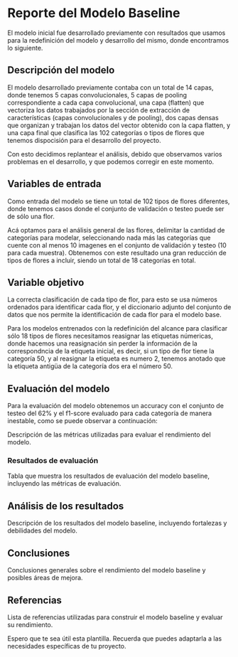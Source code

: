 # Reporte del Modelo Baseline

El modelo inicial fue desarrollado previamente con resultados que usamos para la redefinición del modelo y desarrollo del mismo, donde encontramos lo siguiente.

## Descripción del modelo

El modelo desarrollado previamente contaba con un total de 14 capas, donde tenemos 5 capas convolucionales, 5 capas de pooling correspondiente a cada capa convolucional, una capa (flatten) que vectoriza los datos trabajados por la sección de extracción de características (capas convolucionales y de pooling), dos capas densas que organizan y trabajan los datos del vector obtenido con la capa flatten, y una capa final que clasifica las 102 categorías o tipos de flores que tenemos dispocisión para el desarrollo del proyecto. 

Con esto decidimos replantear el análisis, debido que observamos varios problemas en el desarrollo, y que podemos corregir en este momento.

## Variables de entrada

Como entrada del modelo se tiene un total de 102 tipos de flores diferentes, donde tenemos casos donde el conjunto de validación o testeo puede ser de sólo una flor. 

Acá optamos para el análisis general de las flores, delimitar la cantidad de categorías para modelar, seleccionando nada más las categorías que cuente con al menos 10 imagenes en el conjunto de validación y testeo (10 para cada muestra). Obtenemos con este resultado una gran reducción de tipos de flores a incluir, siendo un total de 18 categorías en total.

## Variable objetivo

La correcta clasificación de cada tipo de flor, para esto se usa números ordenados para identificar cada flor, y el diccionario adjunto del conjunto de datos que nos permite la identificación de cada flor para el modelo base.

Para los modelos entrenados con la redefinición del alcance para clasificar sólo 18 tipos de flores necesitamos reasignar las etiquetas númericas, donde hacemos una reasignación sin perder la información de la correspondncia de la etiqueta inicial, es decir, si un tipo de flor tiene la categoría 50, y al reasignar la etiqueta es numero 2, tenemos anotado que la etiqueta antigüa de la categoría dos era el número 50. 

## Evaluación del modelo

Para la evaluación del modelo obtenemos un accuracy con el conjunto de testeo del 62% y el f1-score evaluado para cada categoría de manera inestable, como se puede observar a continuación:



Descripción de las métricas utilizadas para evaluar el rendimiento del modelo.

### Resultados de evaluación

Tabla que muestra los resultados de evaluación del modelo baseline, incluyendo las métricas de evaluación.

## Análisis de los resultados

Descripción de los resultados del modelo baseline, incluyendo fortalezas y debilidades del modelo.

## Conclusiones

Conclusiones generales sobre el rendimiento del modelo baseline y posibles áreas de mejora.

## Referencias

Lista de referencias utilizadas para construir el modelo baseline y evaluar su rendimiento.

Espero que te sea útil esta plantilla. Recuerda que puedes adaptarla a las necesidades específicas de tu proyecto.
